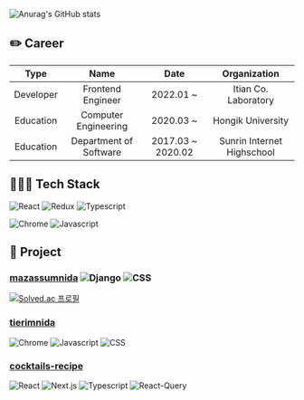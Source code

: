 ![Anurag's GitHub stats](https://github-readme-stats.vercel.app/api?username=strawji02&count_private=true)

## ✏️ Career

|    Type   |          Name          |    Date    |    Organization   |
|:---------:|:----------------------:|:----------:|:-----------------:|
| Developer | Frontend Engineer | 2022.01 ~ | Itian Co. Laboratory |
| Education | Computer Engineering | 2020.03 ~  | Hongik University |
| Education | Department of Software | 2017.03 ~ 2020.02 | Sunrin Internet Highschool |

## 👩🏻‍💻 Tech Stack

![React](https://img.shields.io/badge/React-49d6f9?style=flat-square&logo=react&logoColor=white) 
![Redux](https://img.shields.io/badge/Redux-764ABC?style=flat-square&logo=redux&logoColor=white)
![Typescript](https://img.shields.io/badge/Typescript-3178C6?style=flat-square&logo=typescript&logoColor=white) 

![Chrome](https://img.shields.io/badge/Chrome_Extension-4285F4?style=flat-square&logo=googlechrome&logoColor=white) 
![Javascript](https://img.shields.io/badge/Javascript-F7DF1E?style=flat-square&logo=javascript&logoColor=white)

## 📖 Project

### [**mazassumnida**](https://github.com/mazassumnida/mazassumnida) ![Django](https://img.shields.io/badge/Django-092E20?style=flat-square&logo=django&logoColor=white) ![CSS](https://img.shields.io/badge/CSS-F43059?style=flat-square&logo=csswi&logoColor=white)

[![Solved.ac 프로필](http://mazassumnida.wtf/api/v2/generate_badge?boj=strawJI)](https://solved.ac/strawji)

### [**tierimnida**](https://github.com/mazassumnida/tierimnida) 
![Chrome](https://img.shields.io/badge/Chrome_Extension-4285F4?style=flat-square&logo=googlechrome&logoColor=white) 
![Javascript](https://img.shields.io/badge/Javascript-F7DF1E?style=flat-square&logo=javascript&logoColor=white) 
![CSS](https://img.shields.io/badge/CSS-F43059?style=flat-square&logo=csswi&logoColor=white)

### [**cocktails-recipe**](https://github.com/hiu-ce/cocktail-web) 
![React](https://img.shields.io/badge/React-49d6f9?style=flat-square&logo=react&logoColor=white) 
![Next.js](https://img.shields.io/badge/Next.js-000000?style=flat-square&logo=Next.js&logoColor=white)
![Typescript](https://img.shields.io/badge/Typescript-3178C6?style=flat-square&logo=typescript&logoColor=white) 
![React-Query](https://img.shields.io/badge/React_Query-FF4154?style=flat-square&logo=react_query&logoColor=white) 
